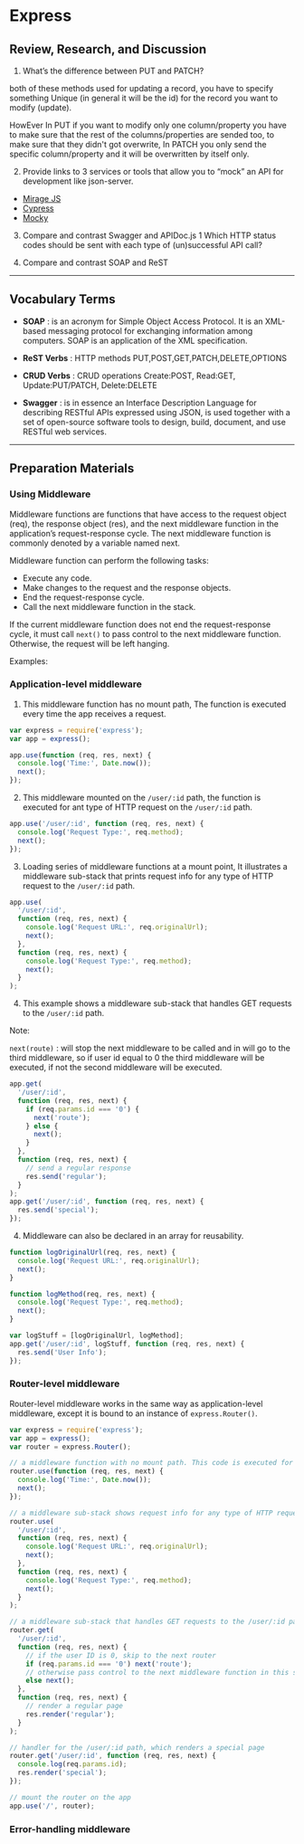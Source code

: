 # Express

## Review, Research, and Discussion

1. What’s the difference between PUT and PATCH?

both of these methods used for updating a record, you have to specify something Unique (in general it will be the id) for the record you want to modify (update).

HowEver In PUT if you want to modify only one column/property you have to make sure that the rest of the columns/properties are sended too, to make sure that they didn't got overwrite, In PATCH you only send the specific column/property and it will be overwritten by itself only.

2. Provide links to 3 services or tools that allow you to “mock” an API for development like json-server.

- [Mirage JS](https://miragejs.com/)
- [Cypress](https://www.cypress.io/)
- [Mocky](https://designer.mocky.io/)

3. Compare and contrast Swagger and APIDoc.js 1 Which HTTP status codes should be sent with each type of (un)successful API call?

4. Compare and contrast SOAP and ReST

---

## Vocabulary Terms

- **SOAP** : is an acronym for Simple Object Access Protocol. It is an XML-based messaging protocol for exchanging information among computers. SOAP is an application of the XML specification.

- **ReST Verbs** : HTTP methods PUT,POST,GET,PATCH,DELETE,OPTIONS

- **CRUD Verbs** : CRUD operations Create:POST, Read:GET, Update:PUT/PATCH, Delete:DELETE

- **Swagger** : is in essence an Interface Description Language for describing RESTful APIs expressed using JSON, is used together with a set of open-source software tools to design, build, document, and use RESTful web services.

---

## Preparation Materials

### Using Middleware

Middleware functions are functions that have access to the request object (req), the response object (res), and the next middleware function in the application’s request-response cycle. The next middleware function is commonly denoted by a variable named next.

Middleware function can perform the following tasks:

- Execute any code.
- Make changes to the request and the response objects.
- End the request-response cycle.
- Call the next middleware function in the stack.

If the current middleware function does not end the request-response cycle, it must call `next()` to pass control to the next middleware function. Otherwise, the request will be left hanging.

Examples:

### **Application-level middleware**

1. This middleware function has no mount path, The function is executed every time the app receives a request.

```javascript
var express = require('express');
var app = express();

app.use(function (req, res, next) {
  console.log('Time:', Date.now());
  next();
});
```

2. This middleware mounted on the `/user/:id` path, the function is executed for ant type of HTTP request on the `/user/:id` path.

```javascript
app.use('/user/:id', function (req, res, next) {
  console.log('Request Type:', req.method);
  next();
});
```

3. Loading series of middleware functions at a mount point, It illustrates a middleware sub-stack that prints request info for any type of HTTP request to the `/user/:id` path.

```javascript
app.use(
  '/user/:id',
  function (req, res, next) {
    console.log('Request URL:', req.originalUrl);
    next();
  },
  function (req, res, next) {
    console.log('Request Type:', req.method);
    next();
  }
);
```

4. This example shows a middleware sub-stack that handles GET requests to the `/user/:id` path.

Note:

`next(route)` : will stop the next middleware to be called and in will go to the third middleware, so if user id equal to 0 the third middleware will be executed, if not the second middleware will be executed.

```javascript
app.get(
  '/user/:id',
  function (req, res, next) {
    if (req.params.id === '0') {
      next('route');
    } else {
      next();
    }
  },
  function (req, res, next) {
    // send a regular response
    res.send('regular');
  }
);
app.get('/user/:id', function (req, res, next) {
  res.send('special');
});
```

4. Middleware can also be declared in an array for reusability.

```javascript
function logOriginalUrl(req, res, next) {
  console.log('Request URL:', req.originalUrl);
  next();
}

function logMethod(req, res, next) {
  console.log('Request Type:', req.method);
  next();
}

var logStuff = [logOriginalUrl, logMethod];
app.get('/user/:id', logStuff, function (req, res, next) {
  res.send('User Info');
});
```

### **Router-level middleware**

Router-level middleware works in the same way as application-level middleware, except it is bound to an instance of `express.Router()`.

```javascript
var express = require('express');
var app = express();
var router = express.Router();

// a middleware function with no mount path. This code is executed for every request to the router
router.use(function (req, res, next) {
  console.log('Time:', Date.now());
  next();
});

// a middleware sub-stack shows request info for any type of HTTP request to the /user/:id path
router.use(
  '/user/:id',
  function (req, res, next) {
    console.log('Request URL:', req.originalUrl);
    next();
  },
  function (req, res, next) {
    console.log('Request Type:', req.method);
    next();
  }
);

// a middleware sub-stack that handles GET requests to the /user/:id path
router.get(
  '/user/:id',
  function (req, res, next) {
    // if the user ID is 0, skip to the next router
    if (req.params.id === '0') next('route');
    // otherwise pass control to the next middleware function in this stack
    else next();
  },
  function (req, res, next) {
    // render a regular page
    res.render('regular');
  }
);

// handler for the /user/:id path, which renders a special page
router.get('/user/:id', function (req, res, next) {
  console.log(req.params.id);
  res.render('special');
});

// mount the router on the app
app.use('/', router);
```

### Error-handling middleware
